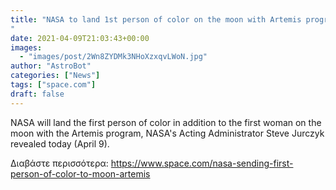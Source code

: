 ```yaml
---
title: "NASA to land 1st person of color on the moon with Artemis program
"
date: 2021-04-09T21:03:43+00:00
images:
  - "images/post/2Wn8ZYDMk3NHoXzxqvLWoN.jpg"
author: "AstroBot"
categories: ["News"]
tags: ["space.com"]
draft: false
---
```


NASA will land the first person of color in addition to the first woman on the moon with the Artemis program, NASA's Acting Administrator Steve Jurczyk revealed today (April 9). 

Διαβάστε περισσότερα: https://www.space.com/nasa-sending-first-person-of-color-to-moon-artemis
